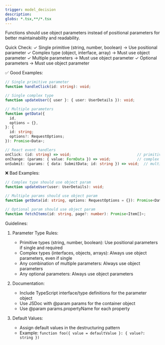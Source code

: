 ```yaml
---
trigger: model_decision
description: 
globs: *.tsx,**/*.tsx
---
```

Functions should use object parameters instead of positional parameters for better maintainability and readability.

Quick Check:
✓ Single primitive (string, number, boolean) → Use positional parameter
✓ Complex type (object, interface, array) → Must use object parameter
✓ Multiple parameters → Must use object parameter
✓ Optional parameters → Must use object parameter

✅ Good Examples:
```typescript
// Single primitive parameter
function handleClick(id: string): void;

// Single complex type
function updateUser({ user }: { user: UserDetails }): void;

// Multiple parameters
function getData({ 
  id,
  options = {},
}: {
  id: string;
  options?: RequestOptions;
}): Promise<Data>;

// React event handlers
onClick: (id: string) => void;                              // primitive OK
onChange: (params: { value: FormData }) => void;            // complex type
onSubmit: (params: { data: SubmitData; id: string }) => void;  // multiple params
```

❌ Bad Examples:
```typescript
// Complex type should use object param
function updateUser(user: UserDetails): void;

// Multiple params should use object param
function getData(id: string, options: RequestOptions = {}): Promise<Data>;

// Optional param should use object param
function fetchItems(id: string, page?: number): Promise<Item[]>;
```

Guidelines:
1. Parameter Type Rules:
   - Primitive types (string, number, boolean): Use positional parameters if single and required
   - Complex types (interfaces, objects, arrays): Always use object parameters, even if single
   - Any combination of multiple parameters: Always use object parameters
   - Any optional parameters: Always use object parameters

2. Documentation:
   - Include TypeScript interface/type definitions for the parameter object
   - Use JSDoc with @param params for the container object
   - Use @param params.propertyName for each property

3. Default Values:
   - Assign default values in the destructuring pattern
   - Example: `function foo({ value = defaultValue }: { value?: string })`